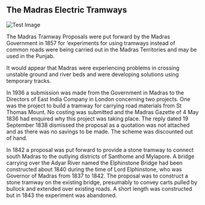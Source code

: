 
## The Madras Electric Tramways

![Test Image](/tropical-being/posts/images/the-madras-tramway-network.webp)


The Madras Tramway Proposals were put forward by the Madras Government in 1857 for ‘experiments for using tramways instead of common roads were being carried out in the Madras Territories and may be used in the Punjab.

It would appear that Madras were experiencing problems in crossing unstable ground and river beds and were developing solutions using temporary tracks.

In 1936 a submission was made from the Government in Madras to the Directors of East India Company in London concerning two projects. One was the project to build a tramway for carrying road materials from St Thomas Mount. No costing was submitted and the Madras Gazette of 4 May 1836 had enquired why this project was taking place. The reply dated 19 September 1838 dismissed the proposal as a quotation was not attached and as there was no savings to be made. The scheme was discounted out of hand.

In 1842 a proposal was put forward to provide a stone tramway to connect south Madras to the outlying districts of Santhome and Mylapore. A bridge carrying over the Adyar River named the Elphinstone Bridge had been constructed about 1840 during the time of Lord Elphinstone, who was Governor of Madras from 1837 to 1842. The proposal was to construct a stone tramway on the existing bridge, presumably to convey carts pulled by bullock and extended over existing roads. A short length was constructed but in 1843 the experiment was abandoned.
